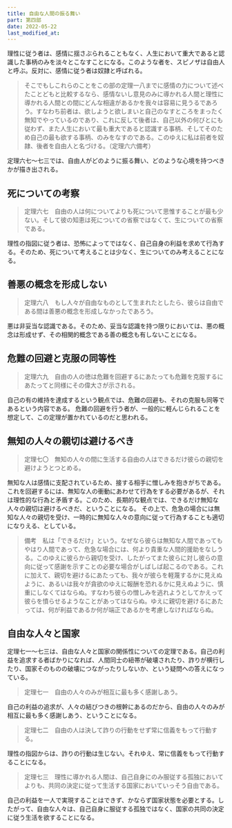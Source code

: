 ```yaml
---
title: 自由な人間の振る舞い
part: 第四部
date: 2022-05-22
last_modified_at: 
---
```


理性に従う者は、感情に揺さぶられることもなく、人生において重大であると認識した事柄のみを淡々とこなすことになる。このような者を、スピノザは自由人と呼ぶ。反対に、感情に従う者は奴隷と呼ばれる。

>そこでもしこれらのことをこの部の定理一八までに感情の力について述べたことどもと比較するなら、感情ないし意見のみに導かれる人間と理性に導かれる人間との間にどんな相違があるかを我々は容易に見うるであろう。すなわち前者は、欲しようと欲しまいと自己のなすところをまったく無知でやっているのであり、これに反して後者は、自己以外の何びとにも従わず、また人生において最も重大であると認識する事柄、そしてそのため自己の最も欲する事柄、のみをなすのである。このゆえに私は前者を奴隷、後者を自由人と名づける。（定理六六備考）

定理六七～七三では、自由人がどのように振る舞い、どのような心境を持つべきかが描き出される。

## 死についての考察

>定理六七　自由の人は何についてよりも死について思惟することが最も少ない。そして彼の知恵は死についての省察ではなくて、生についての省察である。

理性の指図に従う者は、恐怖によってではなく、自己自身の利益を求めて行為する。そのため、死について考えることは少なく、生についてのみ考えることになる。

## 善悪の概念を形成しない

>定理六八　もし人々が自由なものとして生まれたとしたら、彼らは自由である間は善悪の概念を形成しなかったであろう。

悪は非妥当な認識である。そのため、妥当な認識を持つ限りにおいては、悪の概念は形成せず、その相関的概念である善の概念も有しないことになる。

## 危難の回避と克服の同等性

>定理六九　自由の人の徳は危難を回避するにあたっても危難を克服するにあたってと同様にその偉大さが示される。

自己の有の維持を達成するという観点では、危難の回避も、それの克服も同等であるという内容である。
危難の回避を行う者が、一般的に軽んじられることを想定して、この定理が置かれているのだと思われる。

## 無知の人々の親切は避けるべき

>定理七〇　無知の人々の間に生活する自由の人はできるだけ彼らの親切を避けようとつとめる。

無知な人は感情に支配されているため、接する相手に憎しみを抱きがちである。これを回避するには、無知な人の衝動にあわせて行為をする必要があるが、それは理性的な行為と矛盾する。このため、長期的な観点では、できるだけ無知な人々の親切は避けるべきだ、ということになる。
その上で、危急の場合には無知な人々の親切を受け、一時的に無知な人々の意向に従って行為することも適切になりえる、としている。

>備考　私は「できるだけ」という。なぜなら彼らは無知な人間であってもやはり人間であって、危急な場合には、何より貴重な人間的援助をなしうる。このゆえに彼らから親切を受け、したがってまた彼らに対し彼らの意向に従って感謝を示すことの必要な場合がしばしば起こるのである。これに加えて、親切を避けるにあたっても、我々が彼らを軽蔑するかに見えぬように、あるいは我々が貪欲のゆえに報酬を恐れるかに見えぬように、慎重にしなくてはならぬ。すなわち彼らの憎しみを逃れようとしてかえって彼らを憤らせるようなことがあってはならぬ。ゆえに親切を避けるにあたっては、何が利益であるか何が端正であるかを考慮しなければならぬ。

## 自由な人々と国家

定理七一～七三は、自由な人々と国家の関係性についての定理である。自己の利益を追求する者ばかりになれば、人間同士の紐帯が破壊されたり、詐りが横行したり、国家そのものの破壊につながったりしないか、という疑問への答えになっている。

>定理七一　自由の人々のみが相互に最も多く感謝しあう。

自己の利益の追求が、人々の結びつきの根幹にあるのだから、自由の人々のみが相互に最も多く感謝しあう、ということになる。

>定理七二　自由の人は決して詐りの行動をせず常に信義をもって行動する。

理性の指図からは、詐りの行動は生じない。それゆえ、常に信義をもって行動することになる。

>定理七三　理性に導かれる人間は、自己自身にのみ服従する孤独においてよりも、共同の決定に従って生活する国家においていっそう自由である。

自己の利益を一人で実現することはできず、かならず国家状態を必要とする。したがって、自由な人々は、自己自身に服従する孤独ではなく、国家の共同の決定に従う生活を欲することになる。

